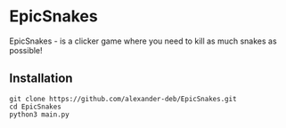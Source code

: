 # EpicSnakes
EpicSnakes - is a clicker game where you need to kill as much snakes as possible!
## Installation
```#!/bin/bash
git clone https://github.com/alexander-deb/EpicSnakes.git
cd EpicSnakes
python3 main.py
```